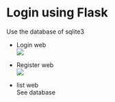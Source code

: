 # Login using Flask

Use the database of sqlite3  

* Login web  
![](https://i.imgur.com/xGT8kog.png)    

* Register web  
![](https://i.imgur.com/OEHsl9Q.png)

* list web  
See database 